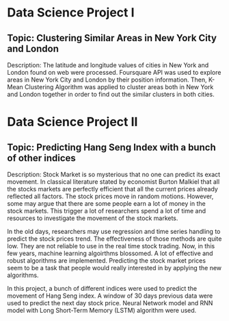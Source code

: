 # Data Science Project I
## Topic: Clustering Similar Areas in New York City and London
Description: The latitude and longitude values of cities in New York and London found on web were processed. 
Foursquare API was used to explore areas in New York City and London by their position information. 
Then, K-Mean Clustering Algorithm was applied to cluster areas both in New York and London together in order to find out the similar clusters in both cities.



# Data Science Project II
## Topic: Predicting Hang Seng Index with a bunch of other indices
Description: Stock Market is so mysterious that no one can predict its exact movement. In classical literature stated by economist Burton Malkiel that all the stocks markets are perfectly efficient that all the current prices already reflected all factors. The stock prices move in random motions. However, some may argue that there are some people earn a lot of money in the stock markets. This trigger a lot of researchers spend a lot of time and resources to investigate the movement of the stock markets.

In the old days, researchers may use regression and time series handling to predict the stock prices trend. The effectiveness of those methods are quite low. They are not reliable to use in the real time stock trading. Now, in this few years, machine learning algoirthms blossomed. A lot of effective and robust algorithms are implemented. Predicting the stock market prices seem to be a task that people would really interested in by applying the new algorithms.

In this project, a bunch of different indices were used to predict the movement of Hang Seng index. A window of 30 days previous data were used to predict the next day stock price. Neural Network model and RNN model with Long Short-Term Memory (LSTM) algorithm were used. 
